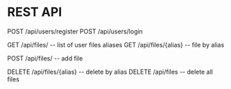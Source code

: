 # REST API

POST /api/users/register
POST /api/users/login

GET /api/files/ -- list of user files aliases
GET /api/files/{alias} -- file by alias

POST /api/files/ -- add file

DELETE /api/files/{alias} -- delete by alias
DELETE /api/files -- delete all files